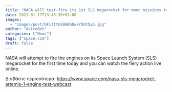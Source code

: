 ```yaml
---
title: "NASA will test-fire its 1st SLS megarocket for moon missions today. Here's how to watch. "
date: 2021-01-17T13:40:39+01:00
images:
  - "images/post/bFiZtYnSQHBhDwkYSUt5yG.jpg"
author: "AstroBot"
categories: ["News"]
tags: ["space.com"]
draft: false
---
```


NASA will attempt to fire the engines on its Space Launch System (SLS) megarocket for the first time today and you can watch the fiery action live online. 

Διαβάστε περισσότερα: https://www.space.com/nasa-sls-megarocket-artemis-1-engine-test-webcast
